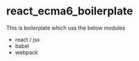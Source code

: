 # react_ecma6_boilerplate
This is boilerplate which uss the below modules

- react / jsx
- babel
- webpack



